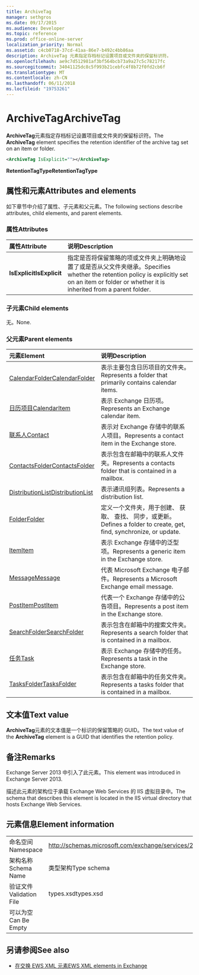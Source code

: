 ```yaml
---
title: ArchiveTag
manager: sethgros
ms.date: 09/17/2015
ms.audience: Developer
ms.topic: reference
ms.prod: office-online-server
localization_priority: Normal
ms.assetid: c4cb0718-37cd-41aa-86e7-b492c4bb86aa
description: ArchiveTag 元素指定存档标记设置项目或文件夹的保留标识符。
ms.openlocfilehash: ae9c7d512981af3bf564bcb73a9a27c5c78217fc
ms.sourcegitcommit: 34041125dc8c5f993b21cebfc4f8b72f0fd2cb6f
ms.translationtype: MT
ms.contentlocale: zh-CN
ms.lasthandoff: 06/11/2018
ms.locfileid: "19753261"
---
```

# <a name="archivetag"></a><span data-ttu-id="874f0-103">ArchiveTag</span><span class="sxs-lookup"><span data-stu-id="874f0-103">ArchiveTag</span></span>

<span data-ttu-id="874f0-104">**ArchiveTag**元素指定存档标记设置项目或文件夹的保留标识符。</span><span class="sxs-lookup"><span data-stu-id="874f0-104">The **ArchiveTag** element specifies the retention identifier of the archive tag set on an item or folder.</span></span> 
  
```XML
<ArchiveTag IsExplicit=""></ArchiveTag>
```

 <span data-ttu-id="874f0-105">**RetentionTagType**</span><span class="sxs-lookup"><span data-stu-id="874f0-105">**RetentionTagType**</span></span>
## <a name="attributes-and-elements"></a><span data-ttu-id="874f0-106">属性和元素</span><span class="sxs-lookup"><span data-stu-id="874f0-106">Attributes and elements</span></span>

<span data-ttu-id="874f0-107">如下章节中介绍了属性、子元素和父元素。</span><span class="sxs-lookup"><span data-stu-id="874f0-107">The following sections describe attributes, child elements, and parent elements.</span></span>
  
### <a name="attributes"></a><span data-ttu-id="874f0-108">属性</span><span class="sxs-lookup"><span data-stu-id="874f0-108">Attributes</span></span>

|<span data-ttu-id="874f0-109">**属性**</span><span class="sxs-lookup"><span data-stu-id="874f0-109">**Attribute**</span></span>|<span data-ttu-id="874f0-110">**说明**</span><span class="sxs-lookup"><span data-stu-id="874f0-110">**Description**</span></span>|
|:-----|:-----|
|<span data-ttu-id="874f0-111">**IsExplicit**</span><span class="sxs-lookup"><span data-stu-id="874f0-111">**IsExplicit**</span></span> <br/> |<span data-ttu-id="874f0-112">指定是否将保留策略的项或文件夹上明确地设置了或是否从父文件夹继承。</span><span class="sxs-lookup"><span data-stu-id="874f0-112">Specifies whether the retention policy is explicitly set on an item or folder or whether it is inherited from a parent folder.</span></span>  <br/> |
   
### <a name="child-elements"></a><span data-ttu-id="874f0-113">子元素</span><span class="sxs-lookup"><span data-stu-id="874f0-113">Child elements</span></span>

<span data-ttu-id="874f0-114">无。</span><span class="sxs-lookup"><span data-stu-id="874f0-114">None.</span></span>
  
### <a name="parent-elements"></a><span data-ttu-id="874f0-115">父元素</span><span class="sxs-lookup"><span data-stu-id="874f0-115">Parent elements</span></span>

|<span data-ttu-id="874f0-116">**元素**</span><span class="sxs-lookup"><span data-stu-id="874f0-116">**Element**</span></span>|<span data-ttu-id="874f0-117">**说明**</span><span class="sxs-lookup"><span data-stu-id="874f0-117">**Description**</span></span>|
|:-----|:-----|
|[<span data-ttu-id="874f0-118">CalendarFolder</span><span class="sxs-lookup"><span data-stu-id="874f0-118">CalendarFolder</span></span>](calendarfolder.md) <br/> |<span data-ttu-id="874f0-119">表示主要包含日历项目的文件夹。</span><span class="sxs-lookup"><span data-stu-id="874f0-119">Represents a folder that primarily contains calendar items.</span></span>  <br/> |
|[<span data-ttu-id="874f0-120">日历项目</span><span class="sxs-lookup"><span data-stu-id="874f0-120">CalendarItem</span></span>](calendaritem.md) <br/> |<span data-ttu-id="874f0-121">表示 Exchange 日历项。</span><span class="sxs-lookup"><span data-stu-id="874f0-121">Represents an Exchange calendar item.</span></span>  <br/> |
|[<span data-ttu-id="874f0-122">联系人</span><span class="sxs-lookup"><span data-stu-id="874f0-122">Contact</span></span>](contact.md) <br/> |<span data-ttu-id="874f0-123">表示对 Exchange 存储中的联系人项目。</span><span class="sxs-lookup"><span data-stu-id="874f0-123">Represents a contact item in the Exchange store.</span></span>  <br/> |
|[<span data-ttu-id="874f0-124">ContactsFolder</span><span class="sxs-lookup"><span data-stu-id="874f0-124">ContactsFolder</span></span>](contactsfolder.md) <br/> |<span data-ttu-id="874f0-125">表示包含在邮箱中的联系人文件夹。</span><span class="sxs-lookup"><span data-stu-id="874f0-125">Represents a contacts folder that is contained in a mailbox.</span></span>  <br/> |
|[<span data-ttu-id="874f0-126">DistributionList</span><span class="sxs-lookup"><span data-stu-id="874f0-126">DistributionList</span></span>](distributionlist.md) <br/> |<span data-ttu-id="874f0-127">表示通讯组列表。</span><span class="sxs-lookup"><span data-stu-id="874f0-127">Represents a distribution list.</span></span>  <br/> |
|[<span data-ttu-id="874f0-128">Folder</span><span class="sxs-lookup"><span data-stu-id="874f0-128">Folder</span></span>](folder.md) <br/> |<span data-ttu-id="874f0-129">定义一个文件夹，用于创建、 获取、 查找、 同步，或更新。</span><span class="sxs-lookup"><span data-stu-id="874f0-129">Defines a folder to create, get, find, synchronize, or update.</span></span>  <br/> |
|[<span data-ttu-id="874f0-130">Item</span><span class="sxs-lookup"><span data-stu-id="874f0-130">Item</span></span>](item.md) <br/> |<span data-ttu-id="874f0-131">表示 Exchange 存储中的泛型项。</span><span class="sxs-lookup"><span data-stu-id="874f0-131">Represents a generic item in the Exchange store.</span></span>  <br/> |
|[<span data-ttu-id="874f0-132">Message</span><span class="sxs-lookup"><span data-stu-id="874f0-132">Message</span></span>](message-ex15websvcsotherref.md) <br/> |<span data-ttu-id="874f0-133">代表 Microsoft Exchange 电子邮件。</span><span class="sxs-lookup"><span data-stu-id="874f0-133">Represents a Microsoft Exchange email message.</span></span>  <br/> |
|[<span data-ttu-id="874f0-134">PostItem</span><span class="sxs-lookup"><span data-stu-id="874f0-134">PostItem</span></span>](postitem.md) <br/> |<span data-ttu-id="874f0-135">代表一个 Exchange 存储中的公告项目。</span><span class="sxs-lookup"><span data-stu-id="874f0-135">Represents a post item in the Exchange store.</span></span>  <br/> |
|[<span data-ttu-id="874f0-136">SearchFolder</span><span class="sxs-lookup"><span data-stu-id="874f0-136">SearchFolder</span></span>](searchfolder.md) <br/> |<span data-ttu-id="874f0-137">表示包含在邮箱中的搜索文件夹。</span><span class="sxs-lookup"><span data-stu-id="874f0-137">Represents a search folder that is contained in a mailbox.</span></span>  <br/> |
|[<span data-ttu-id="874f0-138">任务</span><span class="sxs-lookup"><span data-stu-id="874f0-138">Task</span></span>](task.md) <br/> |<span data-ttu-id="874f0-139">表示 Exchange 存储中的任务。</span><span class="sxs-lookup"><span data-stu-id="874f0-139">Represents a task in the Exchange store.</span></span>  <br/> |
|[<span data-ttu-id="874f0-140">TasksFolder</span><span class="sxs-lookup"><span data-stu-id="874f0-140">TasksFolder</span></span>](tasksfolder.md) <br/> |<span data-ttu-id="874f0-141">表示包含在邮箱中的任务文件夹。</span><span class="sxs-lookup"><span data-stu-id="874f0-141">Represents a tasks folder that is contained in a mailbox.</span></span>  <br/> |
   
## <a name="text-value"></a><span data-ttu-id="874f0-142">文本值</span><span class="sxs-lookup"><span data-stu-id="874f0-142">Text value</span></span>

<span data-ttu-id="874f0-143">**ArchiveTag**元素的文本值是一个标识的保留策略的 GUID。</span><span class="sxs-lookup"><span data-stu-id="874f0-143">The text value of the **ArchiveTag** element is a GUID that identifies the retention policy.</span></span> 
  
## <a name="remarks"></a><span data-ttu-id="874f0-144">备注</span><span class="sxs-lookup"><span data-stu-id="874f0-144">Remarks</span></span>

<span data-ttu-id="874f0-145">Exchange Server 2013 中引入了此元素。</span><span class="sxs-lookup"><span data-stu-id="874f0-145">This element was introduced in Exchange Server 2013.</span></span>
  
<span data-ttu-id="874f0-146">描述此元素的架构位于承载 Exchange Web Services 的 IIS 虚拟目录中。</span><span class="sxs-lookup"><span data-stu-id="874f0-146">The schema that describes this element is located in the IIS virtual directory that hosts Exchange Web Services.</span></span>
  
## <a name="element-information"></a><span data-ttu-id="874f0-147">元素信息</span><span class="sxs-lookup"><span data-stu-id="874f0-147">Element information</span></span>

|||
|:-----|:-----|
|<span data-ttu-id="874f0-148">命名空间</span><span class="sxs-lookup"><span data-stu-id="874f0-148">Namespace</span></span>  <br/> |http://schemas.microsoft.com/exchange/services/2006/types  <br/> |
|<span data-ttu-id="874f0-149">架构名称</span><span class="sxs-lookup"><span data-stu-id="874f0-149">Schema Name</span></span>  <br/> |<span data-ttu-id="874f0-150">类型架构</span><span class="sxs-lookup"><span data-stu-id="874f0-150">Type schema</span></span>  <br/> |
|<span data-ttu-id="874f0-151">验证文件</span><span class="sxs-lookup"><span data-stu-id="874f0-151">Validation File</span></span>  <br/> |<span data-ttu-id="874f0-152">types.xsd</span><span class="sxs-lookup"><span data-stu-id="874f0-152">types.xsd</span></span>  <br/> |
|<span data-ttu-id="874f0-153">可以为空</span><span class="sxs-lookup"><span data-stu-id="874f0-153">Can Be Empty</span></span>  <br/> ||
   
## <a name="see-also"></a><span data-ttu-id="874f0-154">另请参阅</span><span class="sxs-lookup"><span data-stu-id="874f0-154">See also</span></span>

- [<span data-ttu-id="874f0-155">在交换 EWS XML 元素</span><span class="sxs-lookup"><span data-stu-id="874f0-155">EWS XML elements in Exchange</span></span>](ews-xml-elements-in-exchange.md)

